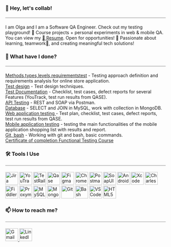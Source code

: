 ### 👋 Hey, let's collab! 
<hr style="height:1px; border-width:0; color:gray; background-color:gray; margin: 20px 0">  

I am Olga and I am a Software QA Engineer. Check out my testing playground! 🚀 Course projects + personal experiments in web & mobile QA. You can view my [🔗 Resume](https://github.com/VolhaPiatrova/My_CV/blob/main/Volha%20Piatrova%20-%20QA%20Manual%20Engineer.pdf). Open for opportunities! 🚀 Passionate about learning, teamwork🤝, and creating meaningful tech solutions!  

### 🌱 What have I done? 
<hr style="height:1px; border-width:0; color:gray; background-color:gray; margin: 20px 0">  

[Methods,types,levels,requirementstest](https://github.com/VolhaPiatrova/theory) - Testing approach definition and requirements analysis for online store application.  
[Test design](https://github.com/VolhaPiatrova/design) - Test design techniques.  
[Test Documentation](https://github.com/VolhaPiatrova/docs) - 
Checklist, test cases, defect reports for several Features (YouTrack, test run results from QASE).  
[API Testing](https://github.com/VolhaPiatrova/api) - 
REST and SOAP via Postman.  
[Database](https://github.com/VolhaPiatrova/database) - 
SELECT and JOIN in MySQL, work with collection in MongoDB.  
[Web application testing ](https://github.com/VolhaPiatrova/web) - 
Test plan, checklist, test cases, defect reports, test run results from QASE.  
[Mobile application testing](https://github.com/VolhaPiatrova/mobile) - 
testing the main functionalities of the mobile application shopping list with results and report.  
[Git, bash](https://github.com/VolhaPiatrova/git_bash) - 
Working with git and bash, basic commands.  
[Certificate of completion Functional Testing Course](http://rusau.net/check?gd=db3516fb-d5c7-4b91-9c9d-fce6c244a9e0)

### 🛠️  Tools I Use  
<hr style="height:1px; border-width:0; color:gray; background-color:gray; margin: 20px 0">  

<p>
  <img src="https://cdn.jsdelivr.net/gh/devicons/devicon/icons/jira/jira-original.svg" title="Jira" alt="Jira" width="40" height="40"/>
  <img src="https://upload.wikimedia.org/wikipedia/commons/thumb/8/8d/YouTrack_Icon.svg/1024px-YouTrack_Icon.svg.png" title="YouTrack" alt="YouTrack" width="40" height="40"/>
  <img src="https://codahosted.io/packs/21236/unversioned/assets/LOGO/ba1091c59bab89cd2fd0f289622731fe16113d7b00905abe64759c313a4b73b76c1b0426076ed76cb74752234c734131df46992d5b8b48fc13e264240e4f7119f736cfeb64df36ded54b5cbf6198b9cadedf18dd0cac5c7dbcd16e6336c29363cd1292ba" title="TestRail" alt="TestRail" width="40" height="40"/>
  <img src="https://luna1.co/eb0187.png" title="Qase" alt="Qase" width="40" height="40"/>
  <img src="https://cdn.jsdelivr.net/gh/devicons/devicon/icons/figma/figma-original.svg" title="Figma" alt="Figma" width="40" height="40"/>
  <img src="https://d33wubrfki0l68.cloudfront.net/38b5c953a4667366685d55db55d057c86db1fc54/a0fdc/static/acae6b24d940347661ca901ea07f47c1/chrome-dev-logo-icon.png" title="Chrome DevTools" alt="Chrome DevTools" width="40" height="40"/>
  <img src="https://www.svgrepo.com/show/354202/postman-icon.svg" title="Postman" alt="Postman" width="40" height="40"/>
  <img src="https://encrypted-tbn0.gstatic.com/images?q=tbn:ANd9GcTDLj-17hLuPse4K5lo4VLNFRn89rjLSB-KKIZMdNjB0Q&s" title="SoapUI" alt="SoapUI" width="40" height="40"/>
  <img src="https://cdn.jsdelivr.net/gh/devicons/devicon/icons/androidstudio/androidstudio-original.svg" title="Android Studio" alt="Android Studio" width="40" height="40"/>
  <img src="https://cdn.jsdelivr.net/gh/devicons/devicon/icons/xcode/xcode-original.svg" title="Xcode" alt="Xcode" width="40" height="40"/>
  <img src="https://64.media.tumblr.com/c40e81596f30adf8690ee26aa12e888f/tumblr_inline_ob8z21ogTu1r2onau_400.png" title="Charles Proxy" alt="Charles Proxy" width="40" height="40"/>
  <img src="https://www.megaleechers.com/storage/Fiddler-Everywhere-Icon.png" title="Fiddler" alt="Fiddler" width="40" height="40"/>
  <img src="https://ph-files.imgix.net/f1aba60e-b071-4afd-bde6-7c123853a3ae.png?auto=format" title="Proxyman" alt="Proxyman" width="40" height="40"/>
  <img src="https://cdn.jsdelivr.net/gh/devicons/devicon/icons/mysql/mysql-original.svg" title="MySQL" alt="MySQL" width="40" height="40"/>
  <img src="https://cdn.jsdelivr.net/gh/devicons/devicon/icons/mongodb/mongodb-original.svg" title="MongoDB" alt="MongoDB" width="40" height="40"/>
  <img src="https://cdn.jsdelivr.net/gh/devicons/devicon/icons/git/git-original.svg" title="Git" alt="Git" width="40" height="40"/>
  <img src="https://upload.wikimedia.org/wikipedia/commons/thumb/4/4b/Bash_Logo_Colored.svg/1024px-Bash_Logo_Colored.svg.png" title="Bash" alt="Bash" width="40" height="40"/>
  <img src="https://cdn.jsdelivr.net/gh/devicons/devicon/icons/vscode/vscode-original.svg" title="VS Code" alt="VS Code" width="40" height="40"/>
  <img src="https://cdn-icons-png.flaticon.com/512/919/919827.png" title="HTML5" alt="HTML5" width="40" height="40"/>
</p>

### 📫 How to reach me?  
<hr style="height:1px; border-width:0; color:gray; background-color:gray; margin: 20px 0">  
<p>
  <a href="mailto:volhapiatrovaqa@gmail.com">
    <img src="https://img.icons8.com/?size=512&id=P7UIlhbpWzZm&format=png" width="40" height="40" alt="Gmail"/>
    </a>
  <a href="https://www.linkedin.com/in/volhapiatrovait/"><img src="https://img.icons8.com/?size=512&id=13930&format=png" width="40" height="40" alt="LinkedIn"/>
  </a>  
</p>
